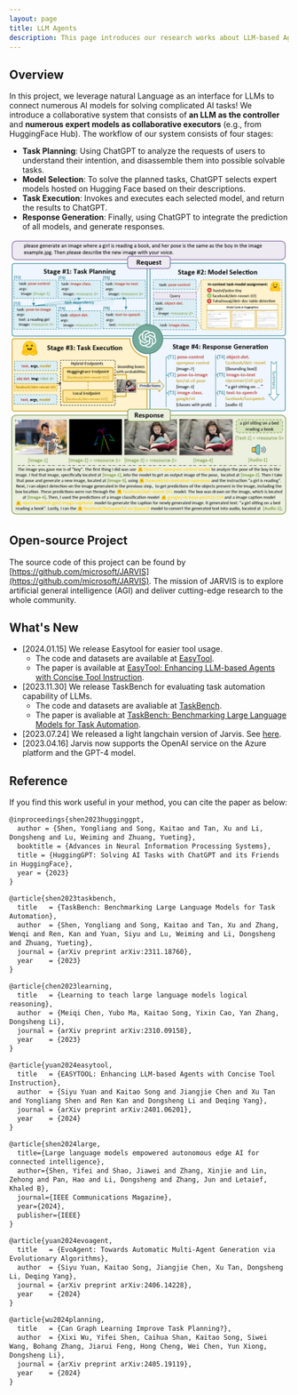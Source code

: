 ```yaml
---
layout: page
title: LLM Agents
description: This page introduces our research works about LLM-based Agents.
---
```


## Overview
In this project, we leverage natural Language as an interface for LLMs to connect numerous AI models for solving complicated AI tasks! We introduce a collaborative system that consists of **an LLM as the controller** and **numerous expert models as collaborative executors** (e.g., from HuggingFace Hub). The workflow of our system consists of four stages:
+ **Task Planning**: Using ChatGPT to analyze the requests of users to understand their intention, and disassemble them into possible solvable tasks.
+ **Model Selection**: To solve the planned tasks, ChatGPT selects expert models hosted on Hugging Face based on their descriptions.
+ **Task Execution**: Invokes and executes each selected model, and return the results to ChatGPT.
+ **Response Generation**: Finally, using ChatGPT to integrate the prediction of all models, and generate responses.

<p align="center"><img src="./img/agent/overview.jpg" width = "500"></p>

## Open-source Project
The source code of this project can be found by [https://github.com/microsoft/JARVIS](https://github.com/microsoft/JARVIS). The mission of JARVIS is to explore artificial general intelligence (AGI) and deliver cutting-edge research to the whole community.

## What's New

+  [2024.01.15] We release Easytool for easier tool usage.
   + The code and datasets are available at [EasyTool](https://github.com/microsoft/JARVIS/tree/main/easytool).
   + The paper is available at [EasyTool: Enhancing LLM-based Agents with Concise Tool Instruction](https://arxiv.org/abs/2401.06201).
+  [2023.11.30] We release TaskBench for evaluating task automation capability of LLMs.
   + The code and datasets are avaliable at [TaskBench](https://github.com/microsoft/JARVIS/tree/main/taskbench).
   + The paper is avaliable at [TaskBench: Benchmarking Large Language Models for Task Automation](https://arxiv.org/abs/2311.18760).
+  [2023.07.24] We released a light langchain version of Jarvis. See <a href="https://github.com/langchain-ai/langchain/tree/master/libs/experimental/langchain_experimental/autonomous_agents/hugginggpt">here</a>.
+  [2023.04.16] Jarvis now supports the OpenAI service on the Azure platform and the GPT-4 model.


## Reference
If you find this work useful in your method, you can cite the paper as below:
>
    @inproceedings{shen2023hugginggpt,
      author = {Shen, Yongliang and Song, Kaitao and Tan, Xu and Li, Dongsheng and Lu, Weiming and Zhuang, Yueting},
      booktitle = {Advances in Neural Information Processing Systems},
      title = {HuggingGPT: Solving AI Tasks with ChatGPT and its Friends in HuggingFace},
      year = {2023}
    }

>
    @article{shen2023taskbench,
      title   = {TaskBench: Benchmarking Large Language Models for Task Automation},
      author  = {Shen, Yongliang and Song, Kaitao and Tan, Xu and Zhang, Wenqi and Ren, Kan and Yuan, Siyu and Lu, Weiming and Li, Dongsheng and Zhuang, Yueting},
      journal = {arXiv preprint arXiv:2311.18760},
      year    = {2023}
    }

>
    @article{chen2023learning,
      title   = {Learning to teach large language models logical reasoning},
      author  = {Meiqi Chen, Yubo Ma, Kaitao Song, Yixin Cao, Yan Zhang, Dongsheng Li},
      journal = {arXiv preprint arXiv:2310.09158},
      year    = {2023}
    }
    
>
    @article{yuan2024easytool,
      title   = {EASYTOOL: Enhancing LLM-based Agents with Concise Tool Instruction},
      author  = {Siyu Yuan and Kaitao Song and Jiangjie Chen and Xu Tan and Yongliang Shen and Ren Kan and Dongsheng Li and Deqing Yang},
      journal = {arXiv preprint arXiv:2401.06201},
      year    = {2024}
    }

>
    @article{shen2024large,
      title={Large language models empowered autonomous edge AI for connected intelligence},
      author={Shen, Yifei and Shao, Jiawei and Zhang, Xinjie and Lin, Zehong and Pan, Hao and Li, Dongsheng and Zhang, Jun and Letaief, Khaled B},
      journal={IEEE Communications Magazine},
      year={2024},
      publisher={IEEE}
    }

>
    @article{yuan2024evoagent,
      title   = {EvoAgent: Towards Automatic Multi-Agent Generation via Evolutionary Algorithms},
      author  = {Siyu Yuan, Kaitao Song, Jiangjie Chen, Xu Tan, Dongsheng Li, Deqing Yang},
      journal = {arXiv preprint arXiv:2406.14228},
      year    = {2024}
    }

>
    @article{wu2024planning,
      title   = {Can Graph Learning Improve Task Planning?},
      author  = {Xixi Wu, Yifei Shen, Caihua Shan, Kaitao Song, Siwei Wang, Bohang Zhang, Jiarui Feng, Hong Cheng, Wei Chen, Yun Xiong, Dongsheng Li},
      journal = {arXiv preprint arXiv:2405.19119},
      year    = {2024}
    }
